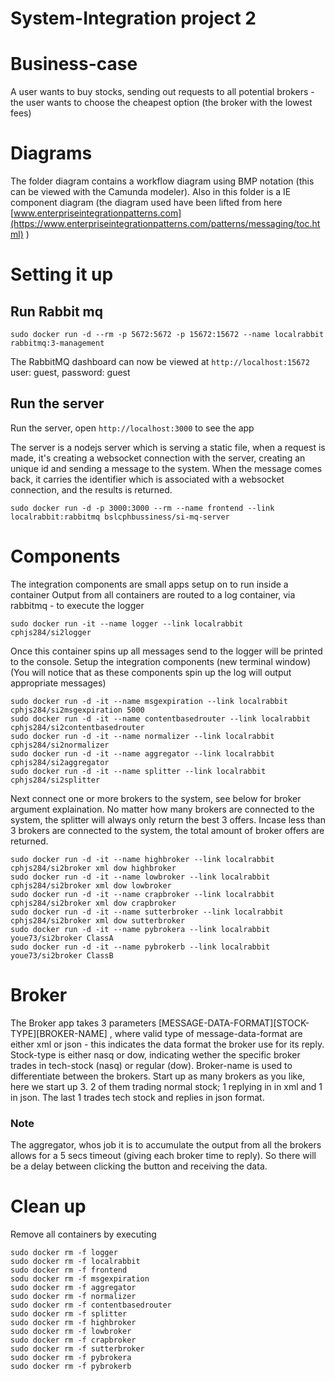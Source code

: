 # System-Integration project 2

# Business-case
A user wants to buy stocks, sending out requests to all potential brokers - the user wants to choose the cheapest option (the broker with the lowest fees)

# Diagrams
The folder diagram contains a workflow diagram using BMP notation (this can be viewed with the Camunda modeler). Also in this folder is a IE component diagram (the diagram used have been lifted from here [www.enterpriseintegrationpatterns.com](https://www.enterpriseintegrationpatterns.com/patterns/messaging/toc.html) )

# Setting it up

## Run Rabbit mq

`sudo docker run -d --rm -p 5672:5672 -p 15672:15672 --name localrabbit rabbitmq:3-management`

The RabbitMQ dashboard can now be viewed at `http://localhost:15672` user: guest, password: guest

## Run the server

Run the server, open `http://localhost:3000` to see the app

The server is a nodejs server which is serving a static file, when a request is made, it's creating a websocket connection with the server, creating an unique id and sending a message to the system. When the message comes back, it carries the identifier which is associated with a websocket connection, and the results is returned.

`sudo docker run -d -p 3000:3000 --rm --name frontend --link localrabbit:rabbitmq bslcphbussiness/si-mq-server`

# Components
The integration components are small apps setup on to run inside a container
Output from all containers are routed to a log container, via rabbitmq - to execute the logger
```
sudo docker run -it --name logger --link localrabbit cphjs284/si2logger
```

Once this container spins up all messages send to the logger will be printed to the console.
Setup the integration components (new terminal window)
(You will notice that as these components spin up the log will output appropriate messages)
```
sudo docker run -d -it --name msgexpiration --link localrabbit cphjs284/si2msgexpiration 5000
sudo docker run -d -it --name contentbasedrouter --link localrabbit cphjs284/si2contentbasedrouter
sudo docker run -d -it --name normalizer --link localrabbit cphjs284/si2normalizer
sudo docker run -d -it --name aggregator --link localrabbit cphjs284/si2aggregator
sudo docker run -d -it --name splitter --link localrabbit cphjs284/si2splitter
```

Next connect one or more brokers to the system, see below for broker argument explaination.
No matter how many brokers are connected to the system, the splitter will always only return the best 3 offers. Incase less than 3 brokers are connected to the system, the total amount of broker offers are returned.
```
sudo docker run -d -it --name highbroker --link localrabbit cphjs284/si2broker xml dow highbroker
sudo docker run -d -it --name lowbroker --link localrabbit cphjs284/si2broker xml dow lowbroker
sudo docker run -d -it --name crapbroker --link localrabbit cphjs284/si2broker xml dow crapbroker
sudo docker run -d -it --name sutterbroker --link localrabbit cphjs284/si2broker xml dow sutterbroker
sudo docker run -d -it --name pybrokera --link localrabbit youe73/si2broker ClassA
sudo docker run -d -it --name pybrokerb --link localrabbit youe73/si2broker ClassB
```

# Broker
The Broker app takes 3 parameters [MESSAGE-DATA-FORMAT][STOCK-TYPE][BROKER-NAME] , where valid type of message-data-format are either xml or json - this indicates the data format the broker use for its reply. Stock-type is either nasq or dow, indicating wether the specific broker trades in tech-stock (nasq) or regular (dow). Broker-name is used to differentiate between the brokers.
Start up as many brokers as you like, here we start up 3. 2 of them trading normal stock; 1 replying in in xml and 1 in json. The last 1 trades tech stock and replies in json format.

### Note
The aggregator, whos job it is to accumulate the output from all the brokers allows for a 5 secs timeout (giving each broker time to reply). So there will be a delay between clicking the button and receiving the data.


# Clean up
Remove all containers by executing
```
sudo docker rm -f logger
sudo docker rm -f localrabbit
sudo docker rm -f frontend
sodu docker rm -f msgexpiration
sudo docker rm -f aggregator
sudo docker rm -f normalizer
sudo docker rm -f contentbasedrouter
sudo docker rm -f splitter
sudo docker rm -f highbroker
sudo docker rm -f lowbroker
sudo docker rm -f crapbroker
sudo docker rm -f sutterbroker
sudo docker rm -f pybrokera
sudo docker rm -f pybrokerb
```

